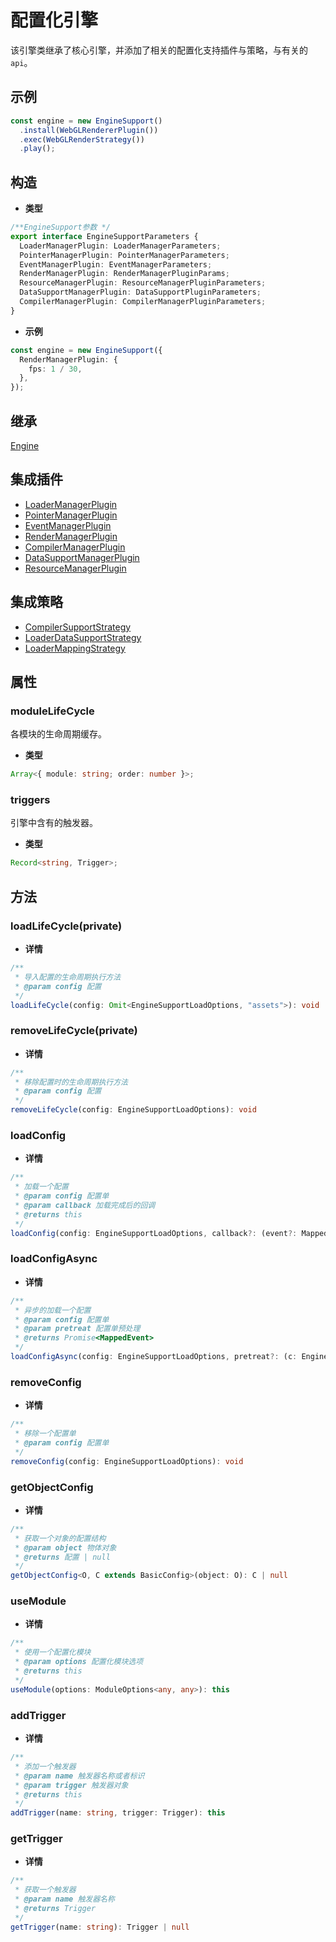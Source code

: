 # 配置化引擎

该引擎类继承了核心引擎，并添加了相关的配置化支持插件与策略，与有关的`api`。

## 示例

```ts
const engine = new EngineSupport()
  .install(WebGLRendererPlugin())
  .exec(WebGLRenderStrategy())
  .play();
```

## 构造

- **类型**

```ts
/**EngineSupport参数 */
export interface EngineSupportParameters {
  LoaderManagerPlugin: LoaderManagerParameters;
  PointerManagerPlugin: PointerManagerParameters;
  EventManagerPlugin: EventManagerParameters;
  RenderManagerPlugin: RenderManagerPluginParams;
  ResourceManagerPlugin: ResourceManagerPluginParameters;
  DataSupportManagerPlugin: DataSupportPluginParameters;
  CompilerManagerPlugin: CompilerManagerPluginParameters;
}
```

- **示例**

```ts
const engine = new EngineSupport({
  RenderManagerPlugin: {
    fps: 1 / 30,
  },
});
```

## 继承

[Engine](../core/Engine.md)

## 集成插件

- [LoaderManagerPlugin](../../library/plugins/plugin-loader-manager.md)
- [PointerManagerPlugin](../../library/plugins/plugin-pointer-manager.md)
- [EventManagerPlugin](../../library/plugins/plugin-event-manager.md)
- [RenderManagerPlugin](../../library/plugins/plugin-render-manager.md)
- [CompilerManagerPlugin](./plugin-compiler-manager.md)
- [DataSupportManagerPlugin](./plugin-data-support-manager.md)
- [ResourceManagerPlugin](./plugin-resource-manager.md)

## 集成策略

- [CompilerSupportStrategy](./strategy-compiler-support.md)
- [LoaderDataSupportStrategy](./strategy-loader-data-support.md)
- [LoaderMappingStrategy](./strategy-loader-mapping.md)

## 属性

### moduleLifeCycle

各模块的生命周期缓存。

- **类型**

```ts
Array<{ module: string; order: number }>;
```

### triggers

引擎中含有的触发器。

- **类型**

```ts
Record<string, Trigger>;
```

## 方法

### loadLifeCycle(private)

- **详情**

```ts
/**
 * 导入配置的生命周期执行方法
 * @param config 配置
 */
loadLifeCycle(config: Omit<EngineSupportLoadOptions, "assets">): void
```

### removeLifeCycle(private)

- **详情**

```ts
/**
 * 移除配置时的生命周期执行方法
 * @param config 配置
 */
removeLifeCycle(config: EngineSupportLoadOptions): void
```

### loadConfig

- **详情**

```ts
/**
 * 加载一个配置
 * @param config 配置单
 * @param callback 加载完成后的回调
 * @returns this
 */
loadConfig(config: EngineSupportLoadOptions, callback?: (event?: MappedEvent) => void): this
```

### loadConfigAsync

- **详情**

```ts
/**
 * 异步的加载一个配置
 * @param config 配置单
 * @param pretreat 配置单预处理
 * @returns Promise<MappedEvent>
 */
loadConfigAsync(config: EngineSupportLoadOptions, pretreat?: (c: EngineSupportLoadOptions) => EngineSupportLoadOptions): Promise<MappedEvent>
```

### removeConfig

- **详情**

```ts
/**
 * 移除一个配置单
 * @param config 配置单
 */
removeConfig(config: EngineSupportLoadOptions): void
```

### getObjectConfig

- **详情**

```ts
/**
 * 获取一个对象的配置结构
 * @param object 物体对象
 * @returns 配置 | null
 */
getObjectConfig<O, C extends BasicConfig>(object: O): C | null
```

### useModule

- **详情**

```ts
/**
 * 使用一个配置化模块
 * @param options 配置化模块选项
 * @returns this
 */
useModule(options: ModuleOptions<any, any>): this
```

### addTrigger

- **详情**

```ts
/**
 * 添加一个触发器
 * @param name 触发器名称或者标识
 * @param trigger 触发器对象
 * @returns this
 */
addTrigger(name: string, trigger: Trigger): this
```

### getTrigger

- **详情**

```ts
/**
 * 获取一个触发器
 * @param name 触发器名称
 * @returns Trigger
 */
getTrigger(name: string): Trigger | null
```
